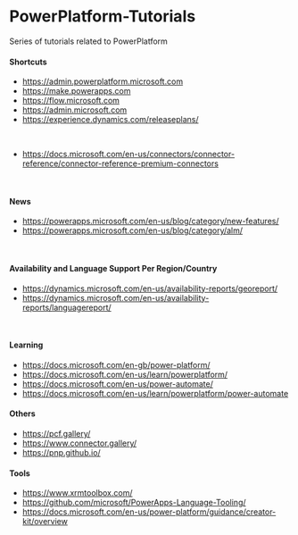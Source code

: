 # PowerPlatform-Tutorials

Series of tutorials related to PowerPlatform

#### Shortcuts

- https://admin.powerplatform.microsoft.com
- https://make.powerapps.com
- https://flow.microsoft.com
- https://admin.microsoft.com
- https://experience.dynamics.com/releaseplans/

</br>

- https://docs.microsoft.com/en-us/connectors/connector-reference/connector-reference-premium-connectors

</br>

#### News

- https://powerapps.microsoft.com/en-us/blog/category/new-features/
- https://powerapps.microsoft.com/en-us/blog/category/alm/

</br>

#### Availability and Language Support Per Region/Country

- https://dynamics.microsoft.com/en-us/availability-reports/georeport/
- https://dynamics.microsoft.com/en-us/availability-reports/languagereport/

</br>

#### Learning

- https://docs.microsoft.com/en-gb/power-platform/
- https://docs.microsoft.com/en-us/learn/powerplatform/
- https://docs.microsoft.com/en-us/power-automate/
- https://docs.microsoft.com/en-us/learn/powerplatform/power-automate

#### Others

- https://pcf.gallery/
- https://www.connector.gallery/
- https://pnp.github.io/

#### Tools

- https://www.xrmtoolbox.com/
- https://github.com/microsoft/PowerApps-Language-Tooling/
- https://docs.microsoft.com/en-us/power-platform/guidance/creator-kit/overview
